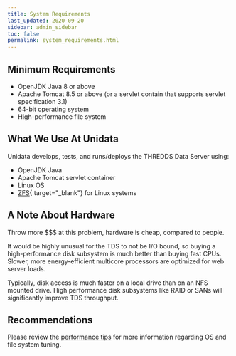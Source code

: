 ```yaml
---
title: System Requirements
last_updated: 2020-09-20
sidebar: admin_sidebar
toc: false
permalink: system_requirements.html
---
```


## Minimum Requirements

* OpenJDK Java 8 or above
* Apache Tomcat 8.5 or above (or a servlet contain that supports servlet specification 3.1)
* 64-bit operating system
* High-performance file system


## What We Use At Unidata

Unidata develops, tests, and runs/deploys the THREDDS Data Server using:
 
* OpenJDK Java 
* Apache Tomcat servlet container
* Linux OS
* [ZFS](https://zfsonlinux.org/){:target="_blank"} for Linux systems


## A Note About Hardware

Throw more $$$ at this problem, hardware is cheap, compared to people.

It would be highly unusual for the TDS to not be I/O bound, so buying a high-performance disk subsystem is much better than buying fast CPUs. 
Slower, more energy-efficient multicore processors are optimized for web server loads.

Typically, disk access is much faster on a local drive than on an NFS mounted drive. 
High performance disk subsystems like RAID or SANs will significantly improve TDS throughput.

## Recommendations

Please review the [performance tips](performance_tips.html) for more information regarding OS and file system tuning.

